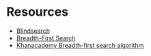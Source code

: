 # Resources

* [Blindsearch](http://www.dsi.unive.it/~atorsell/AI/02-blindsearch.pdf)
* [Breadth-First Search](http://www.jenniferbland.com/breadth-first-search-in-javascript/)
* [Khanacademy Breadth-first search algorithm](https://www.khanacademy.org/computing/computer-science/algorithms/breadth-first-search/a/breadth-first-search-and-its-uses)
